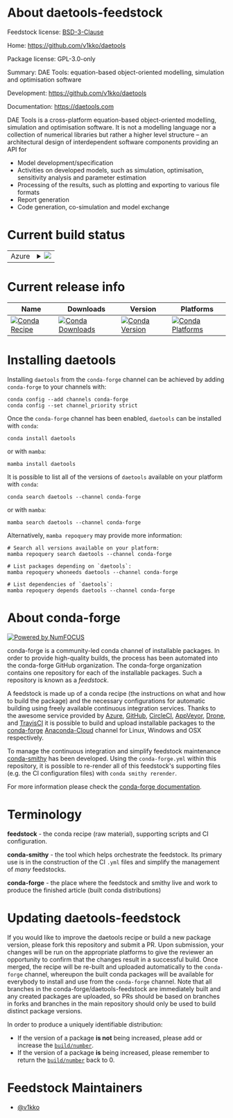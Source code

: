 About daetools-feedstock
========================

Feedstock license: [BSD-3-Clause](https://github.com/conda-forge/daetools-feedstock/blob/main/LICENSE.txt)

Home: https://github.com/v1kko/daetools

Package license: GPL-3.0-only

Summary: DAE Tools: equation-based object-oriented modelling, simulation and optimisation software

Development: https://github.com/v1kko/daetools

Documentation: https://daetools.com

DAE Tools is a cross-platform equation-based object-oriented modelling, simulation and optimisation software. It is not a modelling language nor a collection of numerical libraries but rather a higher level structure – an architectural design of interdependent software components providing an API for
- Model development/specification
- Activities on developed models, such as simulation, optimisation, sensitivity analysis and parameter estimation
- Processing of the results, such as plotting and exporting to various file formats
- Report generation
- Code generation, co-simulation and model exchange


Current build status
====================


<table>
    
  <tr>
    <td>Azure</td>
    <td>
      <details>
        <summary>
          <a href="https://dev.azure.com/conda-forge/feedstock-builds/_build/latest?definitionId=14257&branchName=main">
            <img src="https://dev.azure.com/conda-forge/feedstock-builds/_apis/build/status/daetools-feedstock?branchName=main">
          </a>
        </summary>
        <table>
          <thead><tr><th>Variant</th><th>Status</th></tr></thead>
          <tbody><tr>
              <td>linux_64_numpy1.22python3.10.____cpython</td>
              <td>
                <a href="https://dev.azure.com/conda-forge/feedstock-builds/_build/latest?definitionId=14257&branchName=main">
                  <img src="https://dev.azure.com/conda-forge/feedstock-builds/_apis/build/status/daetools-feedstock?branchName=main&jobName=linux&configuration=linux%20linux_64_numpy1.22python3.10.____cpython" alt="variant">
                </a>
              </td>
            </tr><tr>
              <td>linux_64_numpy1.22python3.8.____cpython</td>
              <td>
                <a href="https://dev.azure.com/conda-forge/feedstock-builds/_build/latest?definitionId=14257&branchName=main">
                  <img src="https://dev.azure.com/conda-forge/feedstock-builds/_apis/build/status/daetools-feedstock?branchName=main&jobName=linux&configuration=linux%20linux_64_numpy1.22python3.8.____cpython" alt="variant">
                </a>
              </td>
            </tr><tr>
              <td>linux_64_numpy1.22python3.9.____cpython</td>
              <td>
                <a href="https://dev.azure.com/conda-forge/feedstock-builds/_build/latest?definitionId=14257&branchName=main">
                  <img src="https://dev.azure.com/conda-forge/feedstock-builds/_apis/build/status/daetools-feedstock?branchName=main&jobName=linux&configuration=linux%20linux_64_numpy1.22python3.9.____cpython" alt="variant">
                </a>
              </td>
            </tr><tr>
              <td>linux_64_numpy1.23python3.11.____cpython</td>
              <td>
                <a href="https://dev.azure.com/conda-forge/feedstock-builds/_build/latest?definitionId=14257&branchName=main">
                  <img src="https://dev.azure.com/conda-forge/feedstock-builds/_apis/build/status/daetools-feedstock?branchName=main&jobName=linux&configuration=linux%20linux_64_numpy1.23python3.11.____cpython" alt="variant">
                </a>
              </td>
            </tr>
          </tbody>
        </table>
      </details>
    </td>
  </tr>
</table>

Current release info
====================

| Name | Downloads | Version | Platforms |
| --- | --- | --- | --- |
| [![Conda Recipe](https://img.shields.io/badge/recipe-daetools-green.svg)](https://anaconda.org/conda-forge/daetools) | [![Conda Downloads](https://img.shields.io/conda/dn/conda-forge/daetools.svg)](https://anaconda.org/conda-forge/daetools) | [![Conda Version](https://img.shields.io/conda/vn/conda-forge/daetools.svg)](https://anaconda.org/conda-forge/daetools) | [![Conda Platforms](https://img.shields.io/conda/pn/conda-forge/daetools.svg)](https://anaconda.org/conda-forge/daetools) |

Installing daetools
===================

Installing `daetools` from the `conda-forge` channel can be achieved by adding `conda-forge` to your channels with:

```
conda config --add channels conda-forge
conda config --set channel_priority strict
```

Once the `conda-forge` channel has been enabled, `daetools` can be installed with `conda`:

```
conda install daetools
```

or with `mamba`:

```
mamba install daetools
```

It is possible to list all of the versions of `daetools` available on your platform with `conda`:

```
conda search daetools --channel conda-forge
```

or with `mamba`:

```
mamba search daetools --channel conda-forge
```

Alternatively, `mamba repoquery` may provide more information:

```
# Search all versions available on your platform:
mamba repoquery search daetools --channel conda-forge

# List packages depending on `daetools`:
mamba repoquery whoneeds daetools --channel conda-forge

# List dependencies of `daetools`:
mamba repoquery depends daetools --channel conda-forge
```


About conda-forge
=================

[![Powered by
NumFOCUS](https://img.shields.io/badge/powered%20by-NumFOCUS-orange.svg?style=flat&colorA=E1523D&colorB=007D8A)](https://numfocus.org)

conda-forge is a community-led conda channel of installable packages.
In order to provide high-quality builds, the process has been automated into the
conda-forge GitHub organization. The conda-forge organization contains one repository
for each of the installable packages. Such a repository is known as a *feedstock*.

A feedstock is made up of a conda recipe (the instructions on what and how to build
the package) and the necessary configurations for automatic building using freely
available continuous integration services. Thanks to the awesome service provided by
[Azure](https://azure.microsoft.com/en-us/services/devops/), [GitHub](https://github.com/),
[CircleCI](https://circleci.com/), [AppVeyor](https://www.appveyor.com/),
[Drone](https://cloud.drone.io/welcome), and [TravisCI](https://travis-ci.com/)
it is possible to build and upload installable packages to the
[conda-forge](https://anaconda.org/conda-forge) [Anaconda-Cloud](https://anaconda.org/)
channel for Linux, Windows and OSX respectively.

To manage the continuous integration and simplify feedstock maintenance
[conda-smithy](https://github.com/conda-forge/conda-smithy) has been developed.
Using the ``conda-forge.yml`` within this repository, it is possible to re-render all of
this feedstock's supporting files (e.g. the CI configuration files) with ``conda smithy rerender``.

For more information please check the [conda-forge documentation](https://conda-forge.org/docs/).

Terminology
===========

**feedstock** - the conda recipe (raw material), supporting scripts and CI configuration.

**conda-smithy** - the tool which helps orchestrate the feedstock.
                   Its primary use is in the construction of the CI ``.yml`` files
                   and simplify the management of *many* feedstocks.

**conda-forge** - the place where the feedstock and smithy live and work to
                  produce the finished article (built conda distributions)


Updating daetools-feedstock
===========================

If you would like to improve the daetools recipe or build a new
package version, please fork this repository and submit a PR. Upon submission,
your changes will be run on the appropriate platforms to give the reviewer an
opportunity to confirm that the changes result in a successful build. Once
merged, the recipe will be re-built and uploaded automatically to the
`conda-forge` channel, whereupon the built conda packages will be available for
everybody to install and use from the `conda-forge` channel.
Note that all branches in the conda-forge/daetools-feedstock are
immediately built and any created packages are uploaded, so PRs should be based
on branches in forks and branches in the main repository should only be used to
build distinct package versions.

In order to produce a uniquely identifiable distribution:
 * If the version of a package **is not** being increased, please add or increase
   the [``build/number``](https://docs.conda.io/projects/conda-build/en/latest/resources/define-metadata.html#build-number-and-string).
 * If the version of a package **is** being increased, please remember to return
   the [``build/number``](https://docs.conda.io/projects/conda-build/en/latest/resources/define-metadata.html#build-number-and-string)
   back to 0.

Feedstock Maintainers
=====================

* [@v1kko](https://github.com/v1kko/)

